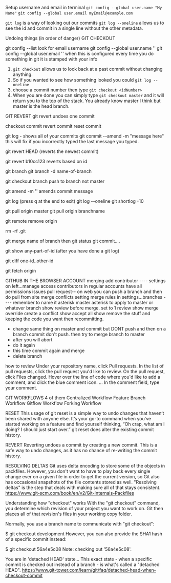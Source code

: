 Setup username and email in terminal
`git config --global user.name "My Name"`
`git config --global user.email myEmail@example.com`

`git log` is a way of looking out our commits
`git log --oneline` allows us to see the id and commit in a single line without the other metadata.

Undoing things
(in order of danger)
GIT CHECKOUT

git config --list look for email username
git config --global user.name '<username>'
git config --global user.email '<email>'
when this is configured every time you do something in git it is stamped with your info

1. `git checkout` allows us to look back at a past commit without changing anything.
2. So if you wanted to see how something looked you could
   `git log --oneline`
3. choose a commit number then type
   `git checkout <idNumber>`
4. When you are done you can simply type
   `git checkout master` and it will return you to the top of the stack.
   You already know master I think but master is the head branch.

GIT REVERT
git revert undoes one commit

checkout commit
revert commit
reset commit

git log - shows all of your commits
git commit --amend -m "message here" this will fix if you incorrectly typed the last message you typed.

git revert HEAD (reverts the newest commit)

git revert b10cc123 reverts based on id

git branch
git branch -d name-of-branch

git checkout
branch
push to branch not master

git amend -m '<new message>' amends commit message

git log (press q at the end to exit)
git log --oneline
git shortlog -10

git pull origin master
git pull origin branchname

git remote remove origin

rm -rf .git

git merge name of branch
then git status
git commit....

git show any-part-of-id (after you have done a git log)

git diff one-id..other-id

git fetch origin <name of branch>

GITHUB IN THE BROWSER ACCOUNT
merging
add contributor ---- settings on left...manage access contributors in regular accounts have all permissions
issues
pull request-- on web you can push a branch and then do pull from site
merge conflicts
setting merge rules in settings...branches ---- remember to name it asterisk master asterisk to apply to master or whatever branch
show review before merge.
set to 1 review
show merge override
create a conflict
show accept all
show remove the stuff and keeping the code you want then recommitting.

- change same thing on master and commit but DONT push and then on a branch commit don't push. then try to merge branch to master
- after you will abort
- do it again
- this time commit again and merge
- delete branch

how to review
Under your repository name, click Pull requests.
In the list of pull requests, click the pull request you'd like to review.
On the pull request, click Files changed.
Hover over the line of code where you'd like to add a comment, and click the blue comment icon. ...
In the comment field, type your comment.

GIT WORKFLOWS 4 of them
Centralized Workflow
Feature Branch Workflow
Gitflow Workflow
Forking Workflow

RESET
This usage of git reset is a simple way to undo changes that haven’t been shared with anyone else. It’s your go-to command when you’ve started working on a feature and find yourself thinking, “Oh crap, what am I doing? I should just start over.”
git reset does alter the existing commit history.

REVERT
Reverting undoes a commit by creating a new commit. This is a safe way to undo changes, as it has no chance of re-writing the commit history.

RESOLVING DELTAS
Git uses delta encoding to store some of the objects in packfiles. However, you don't want to have to play back every single change ever on a given file in order to get the current version, so Git also has occasional snapshots of the file contents stored as well. "Resolving deltas" is the step that deals with making sure all of that stays consistent.
https://www.git-scm.com/book/en/v2/Git-Internals-Packfiles

Understanding how "checkout" works
With the "git checkout" command, you determine which revision of your project you want to work on. Git then places all of that revision's files in your working copy folder.

Normally, you use a branch name to communicate with "git checkout":

\$ git checkout development
However, you can also provide the SHA1 hash of a specific commit instead:

\$ git checkout 56a4e5c08
Note: checking out '56a4e5c08'.

You are in 'detached HEAD' state...
This exact state - when a specific commit is checked out instead of a branch - is what's called a "detached HEAD".
https://www.git-tower.com/learn/git/faq/detached-head-when-checkout-commit
